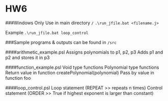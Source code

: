 # HW6

###Windows Only
Use in main directory `/`
`.\run_jfile.bat <filename.j>` 

Example
`.\run_jfile.bat loop_control`

###Sample programs & outputs can be found in `/src`

####arithmetic_example.psl
Assigns polynomials to p1, p2, p3
Adds p1 and p2 and stores it in p3

####function_example.psl
Void type functions
Polynomial type functions
Return value in function createPolynomial(polynomial)
Pass by value in function foo

####loop_control.psl
Loop statement (REPEAT >> repeats n times)
Control statement (ORDER >> True if highest exponent is larger than constant)